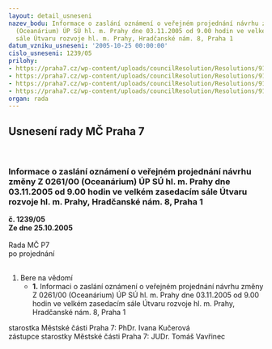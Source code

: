 ```yaml
---
layout: detail_usneseni
nazev_bodu: Informace o zaslání oznámení o veřejném projednání návrhu změny Z 0261/00
  (Oceanárium) ÚP SÚ hl. m. Prahy dne 03.11.2005 od 9.00 hodin ve velkém zasedacím
  sále Útvaru rozvoje hl. m. Prahy, Hradčanské nám. 8, Praha 1
datum_vzniku_usneseni: '2005-10-25 00:00:00'
cislo_usneseni: 1239/05
prilohy:
- https://praha7.cz/wp-content/uploads/councilResolution/Resolutions/9136/56-vyhl%c3%a1%c5%a1ka1.doc
- https://praha7.cz/wp-content/uploads/councilResolution/Resolutions/9136/56-vyhl%c3%a1%c5%a1ka2.doc
- https://praha7.cz/wp-content/uploads/councilResolution/Resolutions/9136/56-vyhl%c3%a1%c5%a1ka3.doc
- https://praha7.cz/wp-content/uploads/councilResolution/Resolutions/9136/56-vyhl%c3%a1%c5%a1ka4.doc
organ: rada
---
```

<div id="ucUsn_pList" class="usn">
	<span><h2>Usnesení rady MČ Praha 7 </h2>
<br></span><div class="standBody">
<span><h3>Informace o zaslání oznámení o veřejném projednání návrhu změny Z 0261/00 (Oceanárium) ÚP SÚ hl. m. Prahy dne 03.11.2005 od 9.00 hodin ve velkém zasedacím sále Útvaru rozvoje hl. m. Prahy, Hradčanské nám. 8, Praha 1</h3></span><div class="center">
		<strong>č. 1239/05</strong><br>
	</div>
<div class="center">
		<strong>Ze dne 25.10.2005</strong><br><br>
	</div>Rada MČ P7<br> po projednání<br><br><ol><li>Bere na vědomí<ul><li>
<strong>1.</strong> Informaci o zaslání oznámení o veřejném projednání návrhu změny Z 0261/00 (Oceanárium) ÚP SÚ hl. m. Prahy dne 03.11.2005 od 9.00 hodin ve velkém zasedacím sále Útvaru rozvoje hl. m. Prahy, Hradčanské nám. 8, Praha 1</li></ul>
</li></ol>starostka Městské části Praha 7: PhDr. Ivana Kučerová<br>zástupce starostky Městské části Praha 7: JUDr. Tomáš Vavřinec 
</div>
</div>